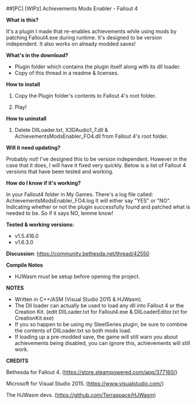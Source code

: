 ##[PC] [WIPz] Achievements Mods Enabler - Fallout 4

**What is this?**

It's a plugin I made that re-enables achievements while using mods by patching Fallout4.exe during runtime.
It's designed to be version independent.
It also works on already modded saves!

**What's in the download?**

- Plugin folder which contains the plugin itself along with its dll loader.
- Copy of this thread in a readme & licenses.

**How to install**

1. Copy the Plugin folder's contents to Fallout 4's root folder.

2. Play!

**How to uninstall**

1. Delete DllLoader.txt, X3DAudio1_7.dll & AchievementsModsEnabler_FO4.dll from Fallout 4's root folder.

**Will it need updating?**

Probably not! I've designed this to be version independent.
However in the case that it does, I will have it fixed very quickly.
Below is a list of Fallout 4 versions that have been tested and working.

**How do I know if it's working?**

In your Fallout4 folder in My Games. There's a log file called: AchievementsModsEnabler_FO4.log
It will either say "YES" or "NO". Indicating whether or not the plugin successfully found and patched what is needed to be.
So if it says NO, lemme know!

**Tested & working versions:**

* v1.5.416.0
* v1.6.3.0

**Discussion**: https://community.bethesda.net/thread/42550

**Compile Notes**

- HJWasm must be setup before opening the project.

**NOTES**

- Written in C++/ASM (Visual Studio 2015 & HJWasm).
- The Dll loader can actually be used to load any dll into Fallout 4 or the Creation Kit. (edit DllLoader.txt for Fallout4.exe & DllLoaderEditor.txt for CreationKit.exe)
- If you so happen to be using my SteelSeries plugin, be sure to combine the contents of DllLoader.txt so both mods load.
- If loading up a pre-modded save, the game will still warn you about achievements being disabled, you can ignore this, achievements will still work.

**CREDITS**

Bethesda for Fallout 4. (https://store.steampowered.com/app/377160/)

Microsoft for Visual Studio 2015. (https://www.visualstudio.com/)

The HJWasm devs. (https://github.com/Terraspace/HJWasm)
